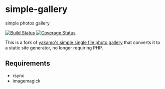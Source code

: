 # simple-gallery
simple photos gallery

[![Build Status](https://travis-ci.org/irl/simple-gallery.svg?branch=master)](https://travis-ci.org/irl/simple-gallery)
[![Coverage Status](https://coveralls.io/repos/github/irl/simple-gallery/badge.svg?branch=master)](https://coveralls.io/github/irl/simple-gallery?branch=master)

This is a fork of [yakamo's simple single file photo
gallery](https://github.com/yakamok/simple-gallery) that converts it to a
static site generator, no longer requiring PHP.

Requirements
------------
* rsync
* imagemagick
